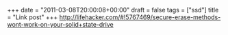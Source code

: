 +++
date = "2011-03-08T20:00:08+00:00"
draft = false
tags = ["ssd"]
title = "Link post"
+++
http://lifehacker.com/#!5767469/secure-erase-methods-wont-work-on-your-solid+state-drive


